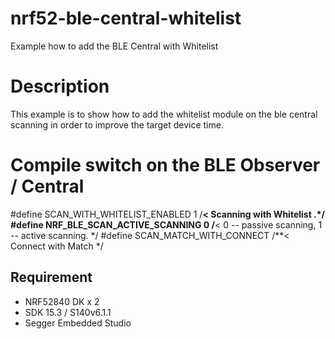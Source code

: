 # nrf52-ble-central-whitelist

Example how to add the BLE Central with Whitelist 

# Description

This example is to show how to add the whitelist module on the ble central scanning in order to improve the target device time.

# Compile switch on the BLE Observer / Central
 
#define SCAN_WITH_WHITELIST_ENABLED 1           /**< Scanning with Whitelist .*/
#define NRF_BLE_SCAN_ACTIVE_SCANNING 0          /**< 0 -- passive scanning, 1 -- active scanning. */
#define SCAN_MATCH_WITH_CONNECT                 /**< Connect with Match */

## Requirement
* NRF52840 DK x 2
* SDK 15.3 / S140v6.1.1
* Segger Embedded Studio
